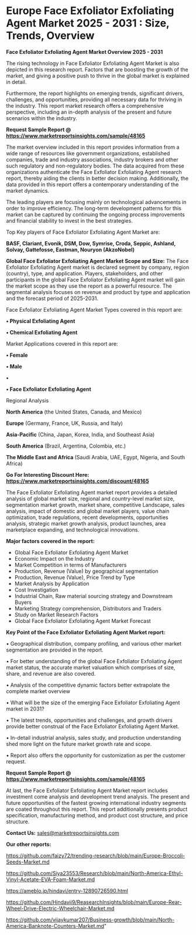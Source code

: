 # Europe Face Exfoliator Exfoliating Agent Market 2025 - 2031 : Size, Trends, Overview

<Strong> Face Exfoliator Exfoliating Agent Market Overview 2025 - 2031</strong>

The rising technology in Face Exfoliator Exfoliating Agent Market is also depicted in this research report. Factors that are boosting the growth of the market, and giving a positive push to thrive in the global market is explained in detail.

Furthermore, the report highlights on emerging trends, significant drivers, challenges, and opportunities, providing all necessary data for thriving in the industry. This report market research offers a comprehensive perspective, including an in-depth analysis of the present and future scenarios within the industry.

<strong>Request Sample Report @ <a href=https://www.marketreportsinsights.com/sample/48165>https://www.marketreportsinsights.com/sample/48165</a></strong>

The market overview included in this report provides information from a wide range of resources like government organizations, established companies, trade and industry associations, industry brokers and other such regulatory and non-regulatory bodies. The data acquired from these organizations authenticate the Face Exfoliator Exfoliating Agent research report, thereby aiding the clients in better decision making. Additionally, the data provided in this report offers a contemporary understanding of the market dynamics.

The leading players are focusing mainly on technological advancements in order to improve efficiency. The long-term development patterns for this market can be captured by continuing the ongoing process improvements and financial stability to invest in the best strategies.

Top Key players of Face Exfoliator Exfoliating Agent Market are:

<strong>BASF, Clariant, Evonik, DSM, Dow, Symrise, Croda, Seppic, Ashland, Solvay, Gattefosse, Eastman, Nouryon (AkzoNobel)</strong>

<strong><b>Global Face Exfoliator Exfoliating Agent Market Scope and Size:</b></strong>
The Face Exfoliator Exfoliating Agent market is declared segment by company, region (country), type, and application. Players, stakeholders, and other participants in the global Face Exfoliator Exfoliating Agent market will gain the market scope as they use the report as a powerful resource. The segmental analysis focuses on revenue and product by type and application and the forecast period of 2025-2031.

Face Exfoliator Exfoliating Agent Market Types covered in this report are:

<strong>•  Physical Exfoliating Agent

•  Chemical Exfoliating Agent</strong>

Market Applications covered in this report are:

<strong>•  Female

•  Male

•  

•  Face Exfoliator Exfoliating Agent</strong> 

Regional Analysis

<strong>North America</strong> (the United States, Canada, and Mexico)

<strong>Europe</strong> (Germany, France, UK, Russia, and Italy)

<strong>Asia-Pacific</strong> (China, Japan, Korea, India, and Southeast Asia)

<strong>South America</strong> (Brazil, Argentina, Colombia, etc.)

<strong>The Middle East and Africa</strong> (Saudi Arabia, UAE, Egypt, Nigeria, and South Africa)

<strong>Go For Interesting Discount Here: <a href=https://www.marketreportsinsights.com/discount/48165>https://www.marketreportsinsights.com/discount/48165</a></strong>

The Face Exfoliator Exfoliating Agent market report provides a detailed analysis of global market size, regional and country-level market size, segmentation market growth, market share, competitive Landscape, sales analysis, impact of domestic and global market players, value chain optimization, trade regulations, recent developments, opportunities analysis, strategic market growth analysis, product launches, area marketplace expanding, and technological innovations.

<strong><b>Major factors covered in the report:</b></strong>
<ul>
  <li>Global Face Exfoliator Exfoliating Agent Market </li>
  <li>Economic Impact on the Industry</li>
  <li>Market Competition in terms of Manufacturers</li>
  <li>Production, Revenue (Value) by geographical segmentation</li>
  <li>Production, Revenue (Value), Price Trend by Type</li>
  <li>Market Analysis by Application</li>
  <li>Cost Investigation</li>
  <li>Industrial Chain, Raw material sourcing strategy and Downstream Buyers</li>
  <li>Marketing Strategy comprehension, Distributors and Traders</li>
  <li>Study on Market Research Factors</li>
  <li>Global Face Exfoliator Exfoliating Agent Market Forecast</li>
</ul>

<strong><b>Key Point of the Face Exfoliator Exfoliating Agent Market report:</b></strong>

• Geographical distribution, company profiling, and various other market segmentation are provided in the report.

• For better understanding of the global Face Exfoliator Exfoliating Agent market status, the accurate market valuation which comprises of size, share, and revenue are also covered.

• Analysis of the competitive dynamic factors better extrapolate the complete market overview

• What will be the size of the emerging Face Exfoliator Exfoliating Agent market in 2031?

• The latest trends, opportunities and challenges, and growth drivers provide better construal of the Face Exfoliator Exfoliating Agent Market.

• In-detail industrial analysis, sales study, and production understanding shed more light on the future market growth rate and scope.

• Report also offers the opportunity for customization as per the customer request.

<strong>Request Sample Report @ <a href=https://www.marketreportsinsights.com/sample/48165>https://www.marketreportsinsights.com/sample/48165</a></strong>

At last, the Face Exfoliator Exfoliating Agent Market report includes investment come analysis and development trend analysis. The present and future opportunities of the fastest growing international industry segments are coated throughout this report. This report additionally presents product specification, manufacturing method, and product cost structure, and price structure.

<strong>Contact Us:</strong>
sales@marketreportsinsights.com

<strong>Our other reports:</strong>

<a href=https://github.com/faizy72/trending-research/blob/main/Europe-Broccoli-Seeds-Market.md>https://github.com/faizy72/trending-research/blob/main/Europe-Broccoli-Seeds-Market.md</a>

<a href=https://github.com/Siya23553/Research/blob/main/North-America-Ethyl-Vinyl-Acetate-EVA-Foam-Market.md>https://github.com/Siya23553/Research/blob/main/North-America-Ethyl-Vinyl-Acetate-EVA-Foam-Market.md</a>

<a href=https://ameblo.jp/hindavi/entry-12890726590.html>https://ameblo.jp/hindavi/entry-12890726590.html</a>

<a href=https://github.com/Hindavii9/ReasearchInsights/blob/main/Europe-Rear-Wheel-Drive-Electric-Wheelchair-Market.md>https://github.com/Hindavii9/ReasearchInsights/blob/main/Europe-Rear-Wheel-Drive-Electric-Wheelchair-Market.md</a>

<a href=https://github.com/vijaykumar207/Business-growth/blob/main/North-America-Banknote-Counters-Market.md>https://github.com/vijaykumar207/Business-growth/blob/main/North-America-Banknote-Counters-Market.md</a>"
